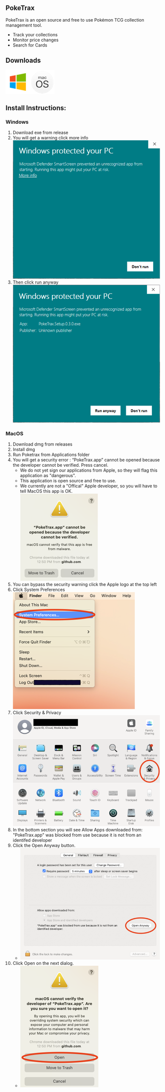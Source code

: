 ## PokeTrax

PokeTrax is an open source and free to use Pokémon TCG collection management tool.

-   Track your collections
-   Monitor price changes
-   Search for Cards

## Downloads

[![Windows](assets/windows.png)](https://github.com/poketrax/PokeTrax/releases/download/v0.5.0-beta/PokeTrax.Setup.0.5.0.exe)[![MacOS](assets/macos.png)](https://github.com/poketrax/PokeTrax/releases/download/v0.5.0-beta/PokeTrax-0.5.0.dmg)

## Install Instructions:

### **Windows**

1. Download exe from release
1. You will get a warning click more info  
    ![Error](assets/windows_warning.png)
1. Then click run anyway  
    ![Error](assets/windows_accept.png)

### **MacOS**

1. Download dmg from releases
1. Install dmg
1. Run Poketrax from Applications folder
1. You will get a security error : “PokeTrax.app” cannot be opened because the developer cannot be verified. Press cancel.
    - We do not yet sign our applications from Apple, so they will flag this application as "dangerous".
    - This application is open source and free to use.
    - We currently are not a "Offical" Apple developer, so you will have to tell MacOS this app is OK.  
    ![Error](assets/macos_open_err.png)
1. You can bypass the security warning click the Apple logo at the top left
1. Click System Preferences  
   ![System Prefs](assets/macos_open_sys_pref.png)
1. Click Security & Privacy  
   ![System Prefs](assets/macos_sys_pref.png)
1. In the bottom section you will see Allow Apps downloaded from: "PokeTrax.app" was blocked from use because it is not from an identifed developer
1. Click the Open Anyway button.  
    - ![System Prefs](assets/macos_sec.png)
1. Click Open on the next dialog.  
    - ![System Prefs](assets/macos_accept.png)
